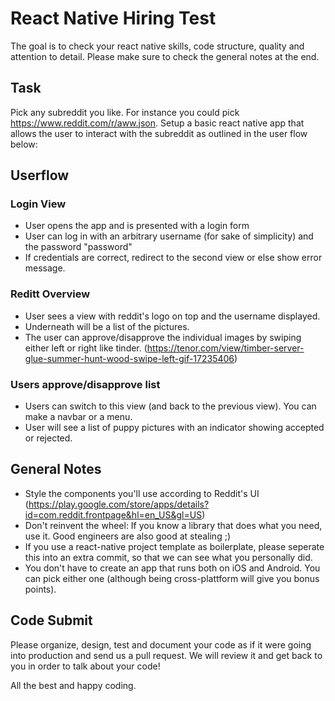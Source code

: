 # React Native Hiring Test

The goal is to check your react native skills, code structure, quality and attention to detail. Please make sure to check the general notes at the end.

## Task

Pick any subreddit you like. For instance you could pick https://www.reddit.com/r/aww.json. Setup a basic react native app that allows the user to interact with the subreddit as outlined in the user flow below:

## Userflow

### Login View

- User opens the app and is presented with a login form
- User can log in with an arbitrary username (for sake of simplicity) and the password "password"
- If credentials are correct, redirect to the second view or else show error message.

### Reditt Overview

- User sees a view with reddit's logo on top and the username displayed.
- Underneath will be a list of the pictures.
- The user can approve/disapprove the individual images by swiping either left or right like tinder. (https://tenor.com/view/timber-server-glue-summer-hunt-wood-swipe-left-gif-17235406)

### Users approve/disapprove list

- Users can switch to this view (and back to the previous view). You can make a navbar or a menu.
- User will see a list of puppy pictures with an indicator showing accepted or rejected.


## General Notes

- Style the components you'll use according to Reddit's UI (https://play.google.com/store/apps/details?id=com.reddit.frontpage&hl=en_US&gl=US)
- Don't reinvent the wheel: If you know a library that does what you need, use it. Good engineers are also good at stealing ;)
- If you use a react-native project template as boilerplate, please seperate this into an extra commit, so that we can see what you personally did.
- You don't have to create an app that runs both on iOS and Android. You can pick either one (although being cross-plattform will give you bonus points).

## Code Submit
Please organize, design, test and document your code as if it were going into production and send us a pull request. We will review it and get back to you in order to talk about your code! 

All the best and happy coding.
